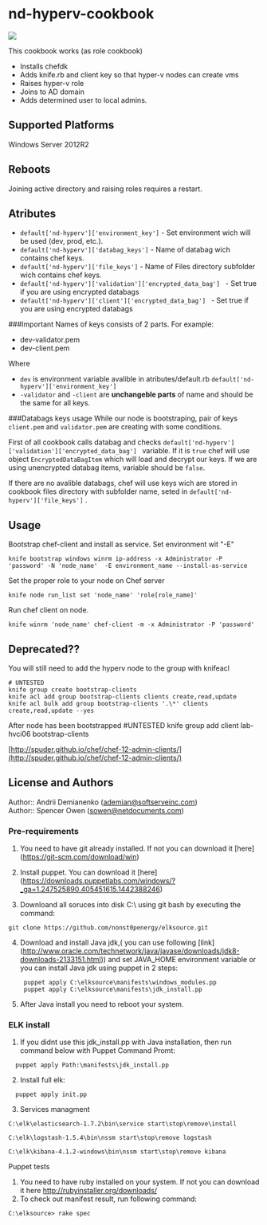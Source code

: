 # nd-hyperv-cookbook

![](http://www.joshluedeman.com/wp-content/uploads/2014/06/Hyper-V-logo.png)

This cookbook works (as role cookbook)
 * Installs chefdk
 * Adds knife.rb and client key so that hyper-v nodes can create vms
 * Raises hyper-v role 
 * Joins to AD domain
 * Adds determined user to local admins.

## Supported Platforms
Windows Server 2012R2

## Reboots
Joining active directory and raising roles requires a restart. 

## Atributes

- ``default['nd-hyperv']['environment_key']`` - Set environment wich will be used (dev, prod, etc.).
- ``default['nd-hyperv']['databag_keys']`` - Name of databag wich contains chef keys. 
- ``default['nd-hyperv']['file_keys']`` - Name of Files directory subfolder wich contains chef keys. 
- ``default['nd-hyperv']['validation']['encrypted_data_bag'] `` - Set true if you are using encrypted databags
- ``default['nd-hyperv']['client']['encrypted_data_bag'] `` - Set true if you are using encrypted databags

###Important 
Names of keys consists of 2 parts. For example: 
- dev-validator.pem 
- dev-client.pem

Where 
- ``dev`` is environment variable avalible in atributes/default.rb ``default['nd-hyperv']['environment_key']``
- ``-validator`` and ``-client`` are **unchangeble parts** of name and should be the same for all keys.

###Databags keys usage
While our node is bootstraping, pair of keys  ``client.pem`` and ``validator.pem`` are creating with some conditions.

First of all cookbook calls databag and checks  ``default['nd-hyperv']['validation']['encrypted_data_bag'] `` variable. If it is `true` chef will use object ``EncryptedDataBagItem`` which will load and decrypt our keys. If we are using unencrypted databag items, variable should be `false`.

If there are no avalible databags, chef will use keys wich are stored in cookbook files directory with subfolder name, seted in ``default['nd-hyperv']['file_keys']`` . 

## Usage

Bootstrap chef-client and install as service. Set environment wit "-E"
```
knife bootstrap windows winrm ip-address -x Administrator -P 'password' -N 'node_name'  -E environment_name --install-as-service
```
Set the proper role to your node on Chef server
```
knife node run_list set 'node_name' 'role[role_name]'
```
Run chef client on node. 
```
knife winrm 'node_name' chef-client -m -x Administrator -P 'password'
```



## Deprecated??

You will still need to add the hyperv node to the group with knifeacl

```
# UNTESTED
knife group create bootstrap-clients
knife acl add group bootstrap-clients clients create,read,update
knife acl bulk add group bootstrap-clients '.\*' clients create,read,update --yes
```

After node has been bootstrapped
    #UNTESTED
    knife group add client lab-hvci06 bootstrap-clients

[http://spuder.github.io/chef/chef-12-admin-clients/](http://spuder.github.io/chef/chef-12-admin-clients/)

## License and Authors
Author:: Andrii Demianenko (ademian@softserveinc.com)    
Author:: Spencer Owen (sowen@netdocuments.com)
























<h3>Pre-requirements</h3>

1. You need to have git already installed. If not you can download it [here] (https://git-scm.com/download/win)

2. Install puppet. You can download it [here] (https://downloads.puppetlabs.com/windows/?_ga=1.247525890.405451615.1442388246)

3. Downloand all soruces into disk C:\ using git bash by executing the command:

 ```
 git clone https://github.com/nonst0penergy/elksource.git
 ```

4. Download and install Java jdk,( you can use following [link] (http://www.oracle.com/technetwork/java/javase/downloads/jdk8-downloads-2133151.html)) and
set JAVA_HOME environment variable
or you can install Java jdk using puppet in 2 steps:
   ```
    puppet apply C:\elksource\manifests\windows_modules.pp
    puppet apply C:\elksource\manifests\jdk_install.pp
   ```

5. After Java install you need to reboot your system.

<h3>ELK install</h3>

1. If you didnt use this jdk_install.pp with Java installation, then run command below with Puppet Command Promt:
```
  puppet apply Path:\manifests\jdk_install.pp
```
2. Install full elk:
```
  puppet apply init.pp
```
3. Services managment
```
C:\elk\elasticsearch-1.7.2\bin\service start\stop\remove\install

C:\elk\logstash-1.5.4\bin\nssm start\stop\remove logstash

C:\elk\kibana-4.1.2-windows\bin\nssm start\stop\remove kibana
```
Puppet tests

1. You need to have ruby installed on your system. If not you can download it here http://rubyinstaller.org/downloads/
2. To check out manifest result, run following command:
```
C:\elksource> rake spec
```
